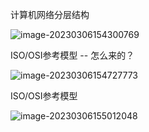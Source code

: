 计算机网络分层结构

![image-20230306154300769](C:\Users\JunXing\AppData\Roaming\Typora\typora-user-images\image-20230306154300769.png)

ISO/OSI参考模型 -- 怎么来的？

 ![image-20230306154727773](C:\Users\JunXing\AppData\Roaming\Typora\typora-user-images\image-20230306154727773.png)

ISO/OSI参考模型

![image-20230306155012048](C:\Users\JunXing\AppData\Roaming\Typora\typora-user-images\image-20230306155012048.png)



















